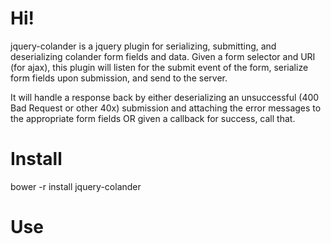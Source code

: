 # Hi!

jquery-colander is a jquery plugin for serializing, submitting, and deserializing colander form fields and data. Given a
form selector and URI (for ajax), this plugin will listen for the submit event of the form, serialize form fields upon
submission, and send to the server.

It will handle a response back by either deserializing an unsuccessful (400 Bad Request or other 40x) submission and
attaching the error messages to the appropriate form fields OR given a callback for success, call that.

# Install

bower -r install jquery-colander

# Use


